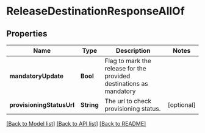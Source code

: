 # ReleaseDestinationResponseAllOf

## Properties
Name | Type | Description | Notes
------------ | ------------- | ------------- | -------------
**mandatoryUpdate** | **Bool** | Flag to mark the release for the provided destinations as mandatory | 
**provisioningStatusUrl** | **String** | The url to check provisioning status. | [optional] 

[[Back to Model list]](../README.md#documentation-for-models) [[Back to API list]](../README.md#documentation-for-api-endpoints) [[Back to README]](../README.md)


